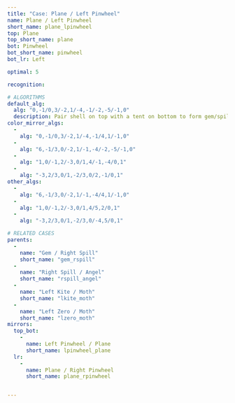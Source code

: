 ```yaml
---
title: "Case: Plane / Left Pinwheel"
name: Plane / Left Pinwheel
short_name: plane_lpinwheel
top: Plane
top_short_name: plane
bot: Pinwheel
bot_short_name: pinwheel
bot_lr: Left

optimal: 5

recognition:

# ALGORITHMS
default_alg:
  alg: "0,-1/0,3/-2,1/-4,-1/-2,-5/-1,0"
  description: Pair shell on top with a tent on bottom to form gem/spill.
color_mirror_algs:
  -
    alg: "0,-1/0,3/-2,1/-4,-1/4,1/-1,0"
  -
    alg: "6,-1/3,0/-2,1/-1,-4/-2,-5/-1,0"
  -
    alg: "1,0/-1,2/-3,0/1,4/-1,-4/0,1"
  -
    alg: "-3,2/3,0/1,-2/3,0/2,-1/0,1"
other_algs:
  -
    alg: "6,-1/3,0/-2,1/-1,-4/4,1/-1,0"
  -
    alg: "1,0/-1,2/-3,0/1,4/5,2/0,1"
  -
    alg: "-3,2/3,0/1,-2/3,0/-4,5/0,1"

# RELATED CASES
parents:
  -
    name: "Gem / Right Spill"
    short_name: "gem_rspill"
  -
    name: "Right Spill / Angel"
    short_name: "rspill_angel"
  -
    name: "Left Kite / Moth"
    short_name: "lkite_moth"
  -
    name: "Left Zero / Moth"
    short_name: "lzero_moth"
mirrors:
  top_bot:
    -
      name: Left Pinwheel / Plane
      short_name: lpinwheel_plane
  lr:
    -
      name: Plane / Right Pinwheel
      short_name: plane_rpinwheel


---
```


